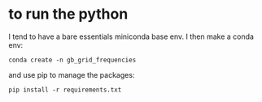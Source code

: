 # to run the python

I tend to have a bare essentials miniconda base env. I then make a conda env:

`conda create -n gb_grid_frequencies`

and use pip to manage the packages:

`pip install -r requirements.txt`